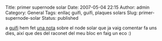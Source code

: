 Title: primer supernode solar
Date: 2007-05-04 22:15
Author: admin
Category: General
Tags: enllaç guifi, guifi, plaques solars
Slug: primer-supernode-solar
Status: published

a <a href="http://guifi.net" target="_blank" rel="noopener">guifi</a> hem fet <a href="http://guifi.net/ca/node/8581" target="_blank" rel="noopener">una nota</a> sobre el node solar que ja vaig comentar fa uns dies, així que des del raconet del meu bloc en faig un eco :)
